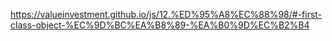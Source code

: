 https://valueinvestment.github.io/js/12.%ED%95%A8%EC%88%98/#-first-class-object-%EC%9D%BC%EA%B8%89-%EA%B0%9D%EC%B2%B4
